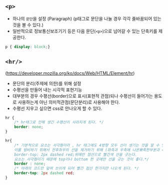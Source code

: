 ## ```<p>```

- 하나의 ```문단```을 설정 (Paragraph) (p태그로 문단을 나눌 경우 각각 줄바꿈되어 있는 것을 볼 수 있다.)
- 일반적으로 정보통신보조기기 등은 다음 문단(```<p>```)으로 넘어갈 수 있는 단축키를 제공한다.


```css
p { display: block;}
```

## ```<hr/>```
(https://developer.mozilla.org/ko/docs/Web/HTML/Element/hr)

- 문단의 분리(주제에 의한)를 위해 설정
- 수평선을 만들어 내는 시각적 표현기능
- 대부분의 경우 수평선(border)으로 표시(표현적 관점)되나 수평선이 들어가는 용도로 사용하는게 아닌 의미적관점(문단분리)로 사용해야 한다.
- 수평선 지우고 싶으면 css로 안나오게 할 수 있다.

```css
hr {
    /* hr태그로 인해 생긴 수평선이 사라지게 된다. */
    border: none;
}
```

```css
hr{
    /* 기본적으로 요소는 사각형이라 , hr 태그에도 4방향 모두 선이 생기는 것을 알 수 있다. 2px; 크기를 넣을 경우 4px;의 선이 들어가게 되는것이다.
    이를 방비하기 위해서 전후좌우의 선을 제거하기 위해 (좌측과 우측에 나온뾰족한부분과 4px 두께를 제거)border:none;을 하고
    border-top: 2px dashed red;위에만 점선으로 빨간색 선을 긋는다. 
    요소는 사각형이기 때문에 top이나 bottom 한 곳에만 선을 긋는 것이 좋다.*/
    border : none;
    /* 아래의 코드만 덮여 쓰이게 되어 빨간 점선 한가지만 나오게 된다. */
    border-top: 2px dashed red;
}
```